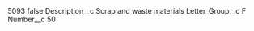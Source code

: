 <?xml version="1.0" encoding="UTF-8"?>
<CustomMetadata xmlns="http://soap.sforce.com/2006/04/metadata" xmlns:xsi="http://www.w3.org/2001/XMLSchema-instance" xmlns:xsd="http://www.w3.org/2001/XMLSchema">
    <label>5093</label>
    <protected>false</protected>
    <values>
        <field>Description__c</field>
        <value xsi:type="xsd:string">Scrap and waste materials</value>
    </values>
    <values>
        <field>Letter_Group__c</field>
        <value xsi:type="xsd:string">F</value>
    </values>
    <values>
        <field>Number__c</field>
        <value xsi:type="xsd:string">50</value>
    </values>
</CustomMetadata>
